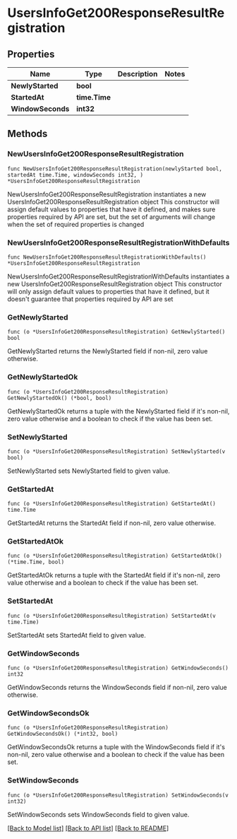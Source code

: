 # UsersInfoGet200ResponseResultRegistration

## Properties

Name | Type | Description | Notes
------------ | ------------- | ------------- | -------------
**NewlyStarted** | **bool** |  | 
**StartedAt** | **time.Time** |  | 
**WindowSeconds** | **int32** |  | 

## Methods

### NewUsersInfoGet200ResponseResultRegistration

`func NewUsersInfoGet200ResponseResultRegistration(newlyStarted bool, startedAt time.Time, windowSeconds int32, ) *UsersInfoGet200ResponseResultRegistration`

NewUsersInfoGet200ResponseResultRegistration instantiates a new UsersInfoGet200ResponseResultRegistration object
This constructor will assign default values to properties that have it defined,
and makes sure properties required by API are set, but the set of arguments
will change when the set of required properties is changed

### NewUsersInfoGet200ResponseResultRegistrationWithDefaults

`func NewUsersInfoGet200ResponseResultRegistrationWithDefaults() *UsersInfoGet200ResponseResultRegistration`

NewUsersInfoGet200ResponseResultRegistrationWithDefaults instantiates a new UsersInfoGet200ResponseResultRegistration object
This constructor will only assign default values to properties that have it defined,
but it doesn't guarantee that properties required by API are set

### GetNewlyStarted

`func (o *UsersInfoGet200ResponseResultRegistration) GetNewlyStarted() bool`

GetNewlyStarted returns the NewlyStarted field if non-nil, zero value otherwise.

### GetNewlyStartedOk

`func (o *UsersInfoGet200ResponseResultRegistration) GetNewlyStartedOk() (*bool, bool)`

GetNewlyStartedOk returns a tuple with the NewlyStarted field if it's non-nil, zero value otherwise
and a boolean to check if the value has been set.

### SetNewlyStarted

`func (o *UsersInfoGet200ResponseResultRegistration) SetNewlyStarted(v bool)`

SetNewlyStarted sets NewlyStarted field to given value.


### GetStartedAt

`func (o *UsersInfoGet200ResponseResultRegistration) GetStartedAt() time.Time`

GetStartedAt returns the StartedAt field if non-nil, zero value otherwise.

### GetStartedAtOk

`func (o *UsersInfoGet200ResponseResultRegistration) GetStartedAtOk() (*time.Time, bool)`

GetStartedAtOk returns a tuple with the StartedAt field if it's non-nil, zero value otherwise
and a boolean to check if the value has been set.

### SetStartedAt

`func (o *UsersInfoGet200ResponseResultRegistration) SetStartedAt(v time.Time)`

SetStartedAt sets StartedAt field to given value.


### GetWindowSeconds

`func (o *UsersInfoGet200ResponseResultRegistration) GetWindowSeconds() int32`

GetWindowSeconds returns the WindowSeconds field if non-nil, zero value otherwise.

### GetWindowSecondsOk

`func (o *UsersInfoGet200ResponseResultRegistration) GetWindowSecondsOk() (*int32, bool)`

GetWindowSecondsOk returns a tuple with the WindowSeconds field if it's non-nil, zero value otherwise
and a boolean to check if the value has been set.

### SetWindowSeconds

`func (o *UsersInfoGet200ResponseResultRegistration) SetWindowSeconds(v int32)`

SetWindowSeconds sets WindowSeconds field to given value.



[[Back to Model list]](../README.md#documentation-for-models) [[Back to API list]](../README.md#documentation-for-api-endpoints) [[Back to README]](../README.md)


